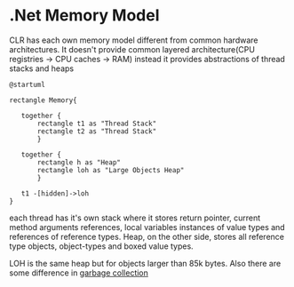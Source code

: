 # .Net Memory Model

 CLR has each own memory model different from common hardware architectures. It doesn't provide common layered architecture(CPU registries -> CPU caches -> RAM) instead it provides abstractions of thread stacks and heaps

 ```plantuml
 @startuml

rectangle Memory{
    
    together {
        rectangle t1 as "Thread Stack"
        rectangle t2 as "Thread Stack"
        }
    
    together {
        rectangle h as "Heap"
        rectangle loh as "Large Objects Heap"
        }

    t1 -[hidden]->loh
}
 ```

 each thread has it's own stack where it stores return pointer, current method arguments references, local variables instances of value types and references of reference types. Heap, on the other side, stores all reference type objects, object-types and boxed value types.

 LOH is the same heap but for objects larger than 85k bytes. Also there are some difference in [garbage collection](dotnet-garbage-collection.md)